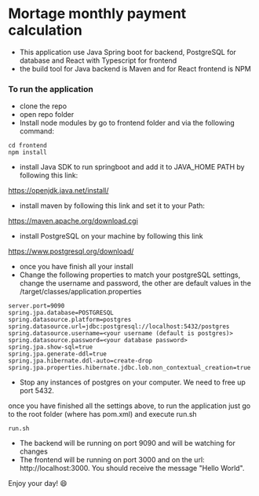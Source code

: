 # Mortage monthly payment calculation

- This application use Java Spring boot for backend, PostgreSQL for database and React with Typescript for frontend
- the build tool for Java backend is Maven and for React frontend is NPM 

### To run the application

- clone the repo
- open repo folder
- Install node modules by go to frontend folder and via the following command:

```console
cd frontend
npm install
```
- install Java SDK to run springboot and add it to JAVA_HOME PATH by following this link:

https://openjdk.java.net/install/

- install maven by following this link and set it to your Path:

https://maven.apache.org/download.cgi

- install PostgreSQL on your machine by following this link

https://www.postgresql.org/download/

- once you have finish all your install 
- Change the following properties to match your postgreSQL settings, change the username and password, the other are default values in the /target/classes/application.properties

```
server.port=9090
spring.jpa.database=POSTGRESQL
spring.datasource.platform=postgres
spring.datasource.url=jdbc:postgresql://localhost:5432/postgres
spring.datasource.username=<your username (default is postgres)>
spring.datasource.password=<your database password>
spring.jpa.show-sql=true
spring.jpa.generate-ddl=true
spring.jpa.hibernate.ddl-auto=create-drop
spring.jpa.properties.hibernate.jdbc.lob.non_contextual_creation=true

```

- Stop any instances of postgres on your computer. We need to free up port 5432.

once you have finished all the settings above, to run the application just go to the root folder (where has pom.xml) and execute run.sh 

```console
run.sh
```

- The backend will be running on port 9090 and will be watching for changes
- The frontend will be running on port 3000 and on the url: http://localhost:3000. You should receive the message "Hello World".

Enjoy your day! :smile:
